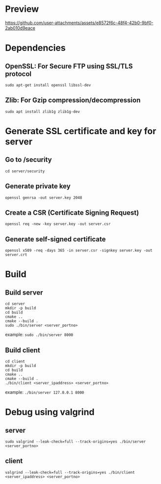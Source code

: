 # Preview
https://github.com/user-attachments/assets/e8572f6c-48f4-42b0-9bf0-2ab010d9eace

# Dependencies
## OpenSSL: For Secure FTP using SSL/TLS protocol
`sudo apt-get install openssl libssl-dev`
## Zlib: For Gzip compression/decompression
`sudo apt install zlib1g zlib1g-dev`

# Generate SSL certificate and key for server
## Go to /security
`cd server/security`
## Generate private key
`openssl genrsa -out server.key 2048`
## Create a CSR (Certificate Signing Request)
`openssl req -new -key server.key -out server.csr`
## Generate self-signed certificate
`openssl x509 -req -days 365 -in server.csr -signkey server.key -out server.crt`

# Build
## Build server
```
cd server
mkdir -p build
cd build
cmake ..
cmake --build .
sudo ./bin/server <server_portno>
```
example: ``sudo ./bin/server 8000``
## Build client
```
cd client
mkdir -p build
cd build
cmake ..
cmake --build .
./bin/client <server_ipaddress> <server_portno>
```
example: ``./bin/server 127.0.0.1 8000``

# Debug using valgrind
## server
``sudo valgrind --leak-check=full --track-origins=yes ./bin/server <server_portno>``
## client
``valgrind --leak-check=full --track-origins=yes ./bin/client <server_ipaddress> <server_portno>``
